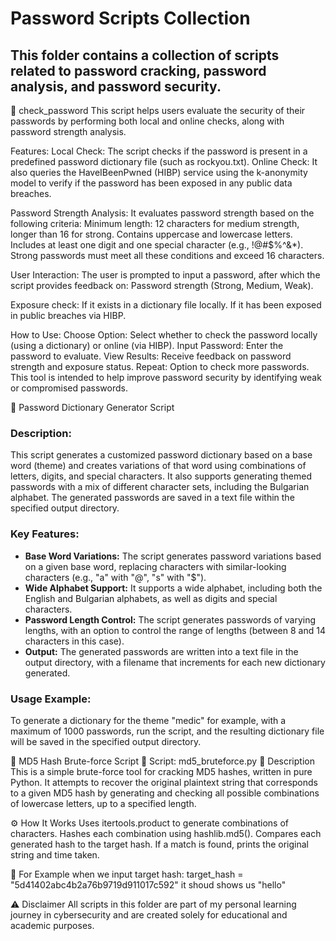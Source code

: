 # Password Scripts Collection
This folder contains a collection of scripts related to password cracking, password analysis, and password security.
---

🔐 check_password
This script helps users evaluate the security of their passwords by performing both local and online checks, along with password strength analysis.

Features:
Local Check: The script checks if the password is present in a predefined password dictionary file (such as rockyou.txt).
Online Check: It also queries the HaveIBeenPwned (HIBP) service using the k-anonymity model to verify if the password has been exposed in any public data breaches.

Password Strength Analysis: It evaluates password strength based on the following criteria:
Minimum length: 12 characters for medium strength, longer than 16 for strong. Contains uppercase and lowercase letters.
Includes at least one digit and one special character (e.g., !@#$%^&*).
Strong passwords must meet all these conditions and exceed 16 characters.
                                                       
User Interaction:
The user is prompted to input a password, after which the script provides feedback on:
Password strength (Strong, Medium, Weak).
                                                       
Exposure check:
If it exists in a dictionary file locally.
If it has been exposed in public breaches via HIBP.

How to Use:
Choose Option: Select whether to check the password locally (using a dictionary) or online (via HIBP).
Input Password: Enter the password to evaluate.
View Results: Receive feedback on password strength and exposure status.
Repeat: Option to check more passwords.
This tool is intended to help improve password security by identifying weak or compromised passwords.

 🔑 Password Dictionary Generator Script

### Description:
This script generates a customized password dictionary based on a base word (theme) and creates variations of that word using combinations of letters, digits, and special characters. 
It also supports generating themed passwords with a mix of different character sets, including the Bulgarian alphabet. 
The generated passwords are saved in a text file within the specified output directory.

### Key Features:
- **Base Word Variations:** The script generates password variations based on a given base word, replacing characters with similar-looking characters (e.g., "a" with "@", "s" with "$").
- **Wide Alphabet Support:** It supports a wide alphabet, including both the English and Bulgarian alphabets, as well as digits and special characters.
- **Password Length Control:** The script generates passwords of varying lengths, with an option to control the range of lengths (between 8 and 14 characters in this case).
- **Output:** The generated passwords are written into a text file in the output directory, with a filename that increments for each new dictionary generated.

### Usage Example:
To generate a dictionary for the theme "medic" for example, with a maximum of 1000 passwords, run the script, and the resulting dictionary file will be saved in the specified output directory.

🔐 MD5 Hash Brute-force Script
📄 Script: md5_bruteforce.py
🧠 Description
This is a simple brute-force tool for cracking MD5 hashes, written in pure Python. It attempts to recover the original plaintext string that corresponds to a given MD5 hash by generating and checking all possible combinations of lowercase letters, up to a specified length.

⚙️ How It Works
Uses itertools.product to generate combinations of characters.
Hashes each combination using hashlib.md5().
Compares each generated hash to the target hash.
If a match is found, prints the original string and time taken.

🧪  For Example when we input target hash:
target_hash = "5d41402abc4b2a76b9719d911017c592" it shoud shows us "hello"

⚠️ Disclaimer
All scripts in this folder are part of my personal learning journey in cybersecurity and are created solely for educational and academic purposes.




                                                       
